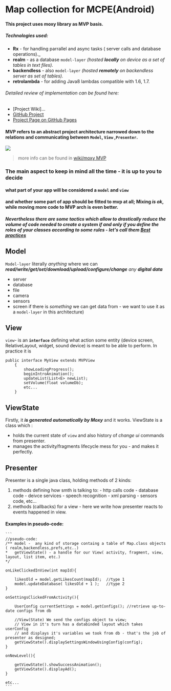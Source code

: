 # Map collection for MCPE(Android)

#### This project uses moxy library as MVP basis.
##### Technologies used:
- **Rx** - for handling parrallel and async tasks ( server calls and database operations)._  
- **realm** - as a database `model-layer` _(hosted **locally** on device as a set of tables in text files)._
- **backendless** - also `model-layer` _(hosted **remotely** on backendless server as set of tables)._
- **retrolambda** - for adding Java8 lambdas compatible with 1.6, 1.7.

###### Detailed review of implementation can be found here:        
 - [Project Wiki]...
 - [GitHub Project](https://github.com/ffive/mcpe-maps-mvp/projects/1)
 - [Project Page on GitHub Pages](https://ffive.github.com/mcpe-maps-mvp)

#### MVP refers to an abstract project architecture narrowed down to the relations and communicating  between `Model`, `View` ,`Presenter`.

![](https://camo.githubusercontent.com/d0a4baaa8261d93d56367a0d82f3be91abdd95bf/68747470733a2f2f686162726173746f726167652e6f72672f66696c65732f6132652f6235312f3862342f61326562353138623436356134646639623437653638373934353139323730642e676966)

>more info can be found in [wiki/moxy MVP](https://github.com/ffive/mcpe-maps-mvp/wiki/Moxy-MVP)

###  The main aspect to keep in mind all the time - it is up to you to decide
#### what part of your app will be considered a `model` and `view` 
#### and whether some part of app should be fitted to mvp at all; Mixing *is ok*, while moving more code to MVP arch is even better.
##### Nevertheless there are some tactics which allow to drastically reduce the volume of code needed to create a system _if and **only if**_ **you define the roles of your classes** according to some rules - let's call them [**Best practices**](https://github.com/ffive/mcpe-maps-mvp/wiki/Best-Practices)

## Model
`Model-layer` literally _anything_ where we can _**read/write/get/set/download/upload/configure/change** any **digital data**_
- server
- database
- file
- camera
- sensors
- screen
if there is _something_ we can get data from - we want to use it as a `model-layer` in this architecture)
## View
`view`- is an **`interface`** defining what action some entity (device screen, RelativeLayout, widget, sound device)  is meant to be able to perform. In practice it is 
```
public interface MyView extends MVPView
	{
		showLoadingProgress();
		beginIntroAnimation();
		updateList(List<E> newList);
		setVolume(float volumeDb);
		etc...
	}
```

## ViewState
Firstly, it **_is generated automatically by Moxy_** and it works.
ViewState is a class which :
  - holds the current state of `view` and also history of _change ui_ commands from presenter.
  - manages the activity/fragments lifecycle mess for you - and makes it perfectly.

## Presenter
  Presenter is a single java class, holding methods of 2 kinds:
  1. methods defining how smth is talking to:
    - http calls code
    - database code
    - deivce services
    - speech recognition
    - xml parsing
    - sensors code, etc...
  2. methods (callbacks) for a view - here we write how presenter reacts to events happened in view.

#### Examples in pseudo-code:
	```
	//pseudo-code:
	/** model -  any kind of storage containg a table of Map.class objects ( realm,backendless,prefs,etc..)
	*	getViewState() - a handle for our View( activity, fragment, view, layout, list item, etc.)		
	*/	

	onLikeClickedInView(int mapId){

		likesOld = model.getLikesCount(mapId);  //type 1
		model.updateDatabase( likesOld + 1 );   //type 2
	}

	onSettingsClickedFromActivity(){
		
		UserConfig currentSettings = model.getConfigs(); //retrieve up-to-date configs from db
	
		//View(State) We send the configs object to view;
		// View in it's turn has a databinded layout which takes userConfig 
		// and displays it's variables we took from db - that's the job of presenter as designed;
		getViewState().displaySettingsWindowUsingConfig(config); 	
	}

	onNewLevel(){
	
		getViewState().showSuccessAnimation();
		getViewState().displayAd();
	}
	
	etc...
	```

